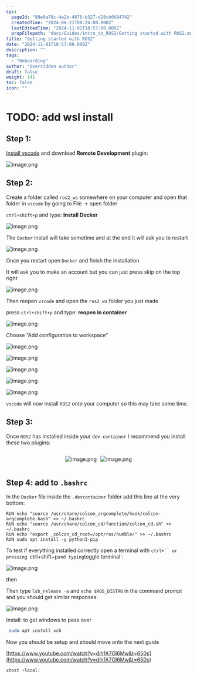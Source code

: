 ```yaml
---
sys:
  pageId: "89e0a78c-4e2b-4070-b327-d28cb0694742"
  createdTime: "2024-08-21T00:24:00.000Z"
  lastEditedTime: "2024-11-01T18:57:00.000Z"
  propFilepath: "docs/Guides/intro_to_ROS2/Getting started with ROS2.md"
title: "Getting started with ROS2"
date: "2024-11-01T18:57:00.000Z"
description: ""
tags:
  - "Onboarding"
author: "Overridden author"
draft: false
weight: 141
toc: false
icon: ""
---
```


# TODO: add wsl install

## Step 1:

[Install vscode](https://code.visualstudio.com/download) and download **Remote Development** plugin:

![image.png](https://prod-files-secure.s3.us-west-2.amazonaws.com/d518164a-d88e-44d1-a4ee-3adb3bd8bce0/efb52993-1881-4a40-b95e-6f020334f022/image.png?X-Amz-Algorithm=AWS4-HMAC-SHA256&X-Amz-Content-Sha256=UNSIGNED-PAYLOAD&X-Amz-Credential=ASIAZI2LB4667EHXATEX%2F20250309%2Fus-west-2%2Fs3%2Faws4_request&X-Amz-Date=20250309T060848Z&X-Amz-Expires=3600&X-Amz-Security-Token=IQoJb3JpZ2luX2VjECUaCXVzLXdlc3QtMiJGMEQCIGbU0URSu3S20KhXB%2FW27J7v2yubgo3qTK25MhwlrqzdAiAm08UnOGylXl2gdYlHc9XkekyPc%2FfvfSqCTp%2FXui5rjSr%2FAwhuEAAaDDYzNzQyMzE4MzgwNSIMLobjW8Ox2pzF9fPXKtwDyQYiNz2DEt%2FjtQl3DGklOWrxMZ1PlBVA4YsKzEfXylWlxXvWpKcMu%2B1skM2RjVAjnUdCjYd1LHodjs7uXbwWNz38GSxv2Gzt0W8kyZ5GbK%2Bju5lYbBhvB9LyOrtTuSlY7ruVGED67QH50PXooB17YN0ymJ9pffxWvs7j2lPNtT8LwsRguPFB4%2B1F7Lr%2FrNfhQBo0Zucx0COr0HICUSM%2BONOljgOaKnDKWZsQOybm7Riyhd5vaZk2ixv%2FOzhuPuyZJJL46JcrUFaU5%2BWKAqFbpdDyjAosxJOgyEWuvr3dq89fWHAQkJF1v26dC101QH2UqNydZdklhEG%2BBjjp2MBfuWLKqZlGOfy%2F%2F34SB9t327Vc4rRNbw%2BQUyHLZ9BRsMtBx1WKlrSRa1RxGZi13ptFKSxoKub0Bq9V94grA24DOHN9IMZpX0KusfbUugtMu2xBit7TraxYR7Eeq8PynVN8kryD%2F4%2B8uJc76lr2bB09gw50l2xqJ4C%2BfpvLvXyPYYPpXdXM11eziRYfDYnQo8ZCFkxdWMELHjr2cFztJJQIBkrk1g3rt6RFRYWo1yfCTg0nSEGRRbMScIg4oyI5x5yr81s3IpdppTdUANtAsDkd8WaE3HEs%2BHs4WLqlkLYw48e0vgY6pgFgnZMYVeorHvc%2BI0Naa6HmXO5FhaSDcNuJbqQoo6ZUlEcWM5rlaxfjrcLFd8R%2BZt6NryZ5caK%2Buh4KJsKRKycQ0DL1%2FTnBlBcRvgnywyj%2BHaH%2BjG3EwERMfKFM8AAQwE%2FmRoV1%2FfhCnFDumBJ7zjnjjk5k%2BAdDWaZBBobAnt%2FhpaViFBXNcqgejbP%2Fz6IruxkBx3d6SV%2BIfB0QZerXXy6HunKUbhOz&X-Amz-Signature=7543d02701fa9e04d218a9636a7656dca5d863ea221175ce6b2e5c906e7cdc0e&X-Amz-SignedHeaders=host&x-id=GetObject)

## Step 2:

Create a folder called `ros2_ws` somewhere on your computer and open that folder in `vscode` by going to File → open folder 

`ctrl+shift+p` and type: **Install Docker**

![image.png](https://prod-files-secure.s3.us-west-2.amazonaws.com/d518164a-d88e-44d1-a4ee-3adb3bd8bce0/2269dc0e-1cd5-47ff-bceb-c04ad9b2eab0/image.png?X-Amz-Algorithm=AWS4-HMAC-SHA256&X-Amz-Content-Sha256=UNSIGNED-PAYLOAD&X-Amz-Credential=ASIAZI2LB4667EHXATEX%2F20250309%2Fus-west-2%2Fs3%2Faws4_request&X-Amz-Date=20250309T060848Z&X-Amz-Expires=3600&X-Amz-Security-Token=IQoJb3JpZ2luX2VjECUaCXVzLXdlc3QtMiJGMEQCIGbU0URSu3S20KhXB%2FW27J7v2yubgo3qTK25MhwlrqzdAiAm08UnOGylXl2gdYlHc9XkekyPc%2FfvfSqCTp%2FXui5rjSr%2FAwhuEAAaDDYzNzQyMzE4MzgwNSIMLobjW8Ox2pzF9fPXKtwDyQYiNz2DEt%2FjtQl3DGklOWrxMZ1PlBVA4YsKzEfXylWlxXvWpKcMu%2B1skM2RjVAjnUdCjYd1LHodjs7uXbwWNz38GSxv2Gzt0W8kyZ5GbK%2Bju5lYbBhvB9LyOrtTuSlY7ruVGED67QH50PXooB17YN0ymJ9pffxWvs7j2lPNtT8LwsRguPFB4%2B1F7Lr%2FrNfhQBo0Zucx0COr0HICUSM%2BONOljgOaKnDKWZsQOybm7Riyhd5vaZk2ixv%2FOzhuPuyZJJL46JcrUFaU5%2BWKAqFbpdDyjAosxJOgyEWuvr3dq89fWHAQkJF1v26dC101QH2UqNydZdklhEG%2BBjjp2MBfuWLKqZlGOfy%2F%2F34SB9t327Vc4rRNbw%2BQUyHLZ9BRsMtBx1WKlrSRa1RxGZi13ptFKSxoKub0Bq9V94grA24DOHN9IMZpX0KusfbUugtMu2xBit7TraxYR7Eeq8PynVN8kryD%2F4%2B8uJc76lr2bB09gw50l2xqJ4C%2BfpvLvXyPYYPpXdXM11eziRYfDYnQo8ZCFkxdWMELHjr2cFztJJQIBkrk1g3rt6RFRYWo1yfCTg0nSEGRRbMScIg4oyI5x5yr81s3IpdppTdUANtAsDkd8WaE3HEs%2BHs4WLqlkLYw48e0vgY6pgFgnZMYVeorHvc%2BI0Naa6HmXO5FhaSDcNuJbqQoo6ZUlEcWM5rlaxfjrcLFd8R%2BZt6NryZ5caK%2Buh4KJsKRKycQ0DL1%2FTnBlBcRvgnywyj%2BHaH%2BjG3EwERMfKFM8AAQwE%2FmRoV1%2FfhCnFDumBJ7zjnjjk5k%2BAdDWaZBBobAnt%2FhpaViFBXNcqgejbP%2Fz6IruxkBx3d6SV%2BIfB0QZerXXy6HunKUbhOz&X-Amz-Signature=9ce9c633ba5ed648fa2f5c959b1df123651a858c577d6c14a3d20b33dcb6b516&X-Amz-SignedHeaders=host&x-id=GetObject)

The `Docker` install will take sometime and at the end it will ask you to restart

![image.png](https://prod-files-secure.s3.us-west-2.amazonaws.com/d518164a-d88e-44d1-a4ee-3adb3bd8bce0/ed233f78-be33-4b1f-b89c-9c346c0e961e/image.png?X-Amz-Algorithm=AWS4-HMAC-SHA256&X-Amz-Content-Sha256=UNSIGNED-PAYLOAD&X-Amz-Credential=ASIAZI2LB4667EHXATEX%2F20250309%2Fus-west-2%2Fs3%2Faws4_request&X-Amz-Date=20250309T060848Z&X-Amz-Expires=3600&X-Amz-Security-Token=IQoJb3JpZ2luX2VjECUaCXVzLXdlc3QtMiJGMEQCIGbU0URSu3S20KhXB%2FW27J7v2yubgo3qTK25MhwlrqzdAiAm08UnOGylXl2gdYlHc9XkekyPc%2FfvfSqCTp%2FXui5rjSr%2FAwhuEAAaDDYzNzQyMzE4MzgwNSIMLobjW8Ox2pzF9fPXKtwDyQYiNz2DEt%2FjtQl3DGklOWrxMZ1PlBVA4YsKzEfXylWlxXvWpKcMu%2B1skM2RjVAjnUdCjYd1LHodjs7uXbwWNz38GSxv2Gzt0W8kyZ5GbK%2Bju5lYbBhvB9LyOrtTuSlY7ruVGED67QH50PXooB17YN0ymJ9pffxWvs7j2lPNtT8LwsRguPFB4%2B1F7Lr%2FrNfhQBo0Zucx0COr0HICUSM%2BONOljgOaKnDKWZsQOybm7Riyhd5vaZk2ixv%2FOzhuPuyZJJL46JcrUFaU5%2BWKAqFbpdDyjAosxJOgyEWuvr3dq89fWHAQkJF1v26dC101QH2UqNydZdklhEG%2BBjjp2MBfuWLKqZlGOfy%2F%2F34SB9t327Vc4rRNbw%2BQUyHLZ9BRsMtBx1WKlrSRa1RxGZi13ptFKSxoKub0Bq9V94grA24DOHN9IMZpX0KusfbUugtMu2xBit7TraxYR7Eeq8PynVN8kryD%2F4%2B8uJc76lr2bB09gw50l2xqJ4C%2BfpvLvXyPYYPpXdXM11eziRYfDYnQo8ZCFkxdWMELHjr2cFztJJQIBkrk1g3rt6RFRYWo1yfCTg0nSEGRRbMScIg4oyI5x5yr81s3IpdppTdUANtAsDkd8WaE3HEs%2BHs4WLqlkLYw48e0vgY6pgFgnZMYVeorHvc%2BI0Naa6HmXO5FhaSDcNuJbqQoo6ZUlEcWM5rlaxfjrcLFd8R%2BZt6NryZ5caK%2Buh4KJsKRKycQ0DL1%2FTnBlBcRvgnywyj%2BHaH%2BjG3EwERMfKFM8AAQwE%2FmRoV1%2FfhCnFDumBJ7zjnjjk5k%2BAdDWaZBBobAnt%2FhpaViFBXNcqgejbP%2Fz6IruxkBx3d6SV%2BIfB0QZerXXy6HunKUbhOz&X-Amz-Signature=537b894e2d0cf9ad644c06ebc3ef206a9453305140725f84344a27128ac275d7&X-Amz-SignedHeaders=host&x-id=GetObject)

Once you restart open `Docker` and finish the installation

It will ask you to make an account but you can just press skip on the top right

![image.png](https://prod-files-secure.s3.us-west-2.amazonaws.com/d518164a-d88e-44d1-a4ee-3adb3bd8bce0/21010ad9-1659-4fd9-9f59-9932a09b2a3d/image.png?X-Amz-Algorithm=AWS4-HMAC-SHA256&X-Amz-Content-Sha256=UNSIGNED-PAYLOAD&X-Amz-Credential=ASIAZI2LB4667EHXATEX%2F20250309%2Fus-west-2%2Fs3%2Faws4_request&X-Amz-Date=20250309T060848Z&X-Amz-Expires=3600&X-Amz-Security-Token=IQoJb3JpZ2luX2VjECUaCXVzLXdlc3QtMiJGMEQCIGbU0URSu3S20KhXB%2FW27J7v2yubgo3qTK25MhwlrqzdAiAm08UnOGylXl2gdYlHc9XkekyPc%2FfvfSqCTp%2FXui5rjSr%2FAwhuEAAaDDYzNzQyMzE4MzgwNSIMLobjW8Ox2pzF9fPXKtwDyQYiNz2DEt%2FjtQl3DGklOWrxMZ1PlBVA4YsKzEfXylWlxXvWpKcMu%2B1skM2RjVAjnUdCjYd1LHodjs7uXbwWNz38GSxv2Gzt0W8kyZ5GbK%2Bju5lYbBhvB9LyOrtTuSlY7ruVGED67QH50PXooB17YN0ymJ9pffxWvs7j2lPNtT8LwsRguPFB4%2B1F7Lr%2FrNfhQBo0Zucx0COr0HICUSM%2BONOljgOaKnDKWZsQOybm7Riyhd5vaZk2ixv%2FOzhuPuyZJJL46JcrUFaU5%2BWKAqFbpdDyjAosxJOgyEWuvr3dq89fWHAQkJF1v26dC101QH2UqNydZdklhEG%2BBjjp2MBfuWLKqZlGOfy%2F%2F34SB9t327Vc4rRNbw%2BQUyHLZ9BRsMtBx1WKlrSRa1RxGZi13ptFKSxoKub0Bq9V94grA24DOHN9IMZpX0KusfbUugtMu2xBit7TraxYR7Eeq8PynVN8kryD%2F4%2B8uJc76lr2bB09gw50l2xqJ4C%2BfpvLvXyPYYPpXdXM11eziRYfDYnQo8ZCFkxdWMELHjr2cFztJJQIBkrk1g3rt6RFRYWo1yfCTg0nSEGRRbMScIg4oyI5x5yr81s3IpdppTdUANtAsDkd8WaE3HEs%2BHs4WLqlkLYw48e0vgY6pgFgnZMYVeorHvc%2BI0Naa6HmXO5FhaSDcNuJbqQoo6ZUlEcWM5rlaxfjrcLFd8R%2BZt6NryZ5caK%2Buh4KJsKRKycQ0DL1%2FTnBlBcRvgnywyj%2BHaH%2BjG3EwERMfKFM8AAQwE%2FmRoV1%2FfhCnFDumBJ7zjnjjk5k%2BAdDWaZBBobAnt%2FhpaViFBXNcqgejbP%2Fz6IruxkBx3d6SV%2BIfB0QZerXXy6HunKUbhOz&X-Amz-Signature=a748f7fbf79ad55e641acf03f06d683cc5385bd8cec9d10abc569a6d77f0326c&X-Amz-SignedHeaders=host&x-id=GetObject)

Then reopen `vscode` and open the `ros2_ws` folder you just made

press `ctrl+shift+p` and type: **reopen in container**

![image.png](https://prod-files-secure.s3.us-west-2.amazonaws.com/d518164a-d88e-44d1-a4ee-3adb3bd8bce0/4e93b8c2-41ad-488c-8095-c74205196118/image.png?X-Amz-Algorithm=AWS4-HMAC-SHA256&X-Amz-Content-Sha256=UNSIGNED-PAYLOAD&X-Amz-Credential=ASIAZI2LB4667EHXATEX%2F20250309%2Fus-west-2%2Fs3%2Faws4_request&X-Amz-Date=20250309T060848Z&X-Amz-Expires=3600&X-Amz-Security-Token=IQoJb3JpZ2luX2VjECUaCXVzLXdlc3QtMiJGMEQCIGbU0URSu3S20KhXB%2FW27J7v2yubgo3qTK25MhwlrqzdAiAm08UnOGylXl2gdYlHc9XkekyPc%2FfvfSqCTp%2FXui5rjSr%2FAwhuEAAaDDYzNzQyMzE4MzgwNSIMLobjW8Ox2pzF9fPXKtwDyQYiNz2DEt%2FjtQl3DGklOWrxMZ1PlBVA4YsKzEfXylWlxXvWpKcMu%2B1skM2RjVAjnUdCjYd1LHodjs7uXbwWNz38GSxv2Gzt0W8kyZ5GbK%2Bju5lYbBhvB9LyOrtTuSlY7ruVGED67QH50PXooB17YN0ymJ9pffxWvs7j2lPNtT8LwsRguPFB4%2B1F7Lr%2FrNfhQBo0Zucx0COr0HICUSM%2BONOljgOaKnDKWZsQOybm7Riyhd5vaZk2ixv%2FOzhuPuyZJJL46JcrUFaU5%2BWKAqFbpdDyjAosxJOgyEWuvr3dq89fWHAQkJF1v26dC101QH2UqNydZdklhEG%2BBjjp2MBfuWLKqZlGOfy%2F%2F34SB9t327Vc4rRNbw%2BQUyHLZ9BRsMtBx1WKlrSRa1RxGZi13ptFKSxoKub0Bq9V94grA24DOHN9IMZpX0KusfbUugtMu2xBit7TraxYR7Eeq8PynVN8kryD%2F4%2B8uJc76lr2bB09gw50l2xqJ4C%2BfpvLvXyPYYPpXdXM11eziRYfDYnQo8ZCFkxdWMELHjr2cFztJJQIBkrk1g3rt6RFRYWo1yfCTg0nSEGRRbMScIg4oyI5x5yr81s3IpdppTdUANtAsDkd8WaE3HEs%2BHs4WLqlkLYw48e0vgY6pgFgnZMYVeorHvc%2BI0Naa6HmXO5FhaSDcNuJbqQoo6ZUlEcWM5rlaxfjrcLFd8R%2BZt6NryZ5caK%2Buh4KJsKRKycQ0DL1%2FTnBlBcRvgnywyj%2BHaH%2BjG3EwERMfKFM8AAQwE%2FmRoV1%2FfhCnFDumBJ7zjnjjk5k%2BAdDWaZBBobAnt%2FhpaViFBXNcqgejbP%2Fz6IruxkBx3d6SV%2BIfB0QZerXXy6HunKUbhOz&X-Amz-Signature=f12c61e86fbacb608328a76aaaf75fa076612da4fa1937fbdcf0450c9cebf86a&X-Amz-SignedHeaders=host&x-id=GetObject)

Choose “Add configuration to workspace”

![image.png](https://prod-files-secure.s3.us-west-2.amazonaws.com/d518164a-d88e-44d1-a4ee-3adb3bd8bce0/9560b282-5060-4989-ba37-97e7b2c22476/image.png?X-Amz-Algorithm=AWS4-HMAC-SHA256&X-Amz-Content-Sha256=UNSIGNED-PAYLOAD&X-Amz-Credential=ASIAZI2LB4667EHXATEX%2F20250309%2Fus-west-2%2Fs3%2Faws4_request&X-Amz-Date=20250309T060848Z&X-Amz-Expires=3600&X-Amz-Security-Token=IQoJb3JpZ2luX2VjECUaCXVzLXdlc3QtMiJGMEQCIGbU0URSu3S20KhXB%2FW27J7v2yubgo3qTK25MhwlrqzdAiAm08UnOGylXl2gdYlHc9XkekyPc%2FfvfSqCTp%2FXui5rjSr%2FAwhuEAAaDDYzNzQyMzE4MzgwNSIMLobjW8Ox2pzF9fPXKtwDyQYiNz2DEt%2FjtQl3DGklOWrxMZ1PlBVA4YsKzEfXylWlxXvWpKcMu%2B1skM2RjVAjnUdCjYd1LHodjs7uXbwWNz38GSxv2Gzt0W8kyZ5GbK%2Bju5lYbBhvB9LyOrtTuSlY7ruVGED67QH50PXooB17YN0ymJ9pffxWvs7j2lPNtT8LwsRguPFB4%2B1F7Lr%2FrNfhQBo0Zucx0COr0HICUSM%2BONOljgOaKnDKWZsQOybm7Riyhd5vaZk2ixv%2FOzhuPuyZJJL46JcrUFaU5%2BWKAqFbpdDyjAosxJOgyEWuvr3dq89fWHAQkJF1v26dC101QH2UqNydZdklhEG%2BBjjp2MBfuWLKqZlGOfy%2F%2F34SB9t327Vc4rRNbw%2BQUyHLZ9BRsMtBx1WKlrSRa1RxGZi13ptFKSxoKub0Bq9V94grA24DOHN9IMZpX0KusfbUugtMu2xBit7TraxYR7Eeq8PynVN8kryD%2F4%2B8uJc76lr2bB09gw50l2xqJ4C%2BfpvLvXyPYYPpXdXM11eziRYfDYnQo8ZCFkxdWMELHjr2cFztJJQIBkrk1g3rt6RFRYWo1yfCTg0nSEGRRbMScIg4oyI5x5yr81s3IpdppTdUANtAsDkd8WaE3HEs%2BHs4WLqlkLYw48e0vgY6pgFgnZMYVeorHvc%2BI0Naa6HmXO5FhaSDcNuJbqQoo6ZUlEcWM5rlaxfjrcLFd8R%2BZt6NryZ5caK%2Buh4KJsKRKycQ0DL1%2FTnBlBcRvgnywyj%2BHaH%2BjG3EwERMfKFM8AAQwE%2FmRoV1%2FfhCnFDumBJ7zjnjjk5k%2BAdDWaZBBobAnt%2FhpaViFBXNcqgejbP%2Fz6IruxkBx3d6SV%2BIfB0QZerXXy6HunKUbhOz&X-Amz-Signature=8beaf689675b45a63230db81f0f593a06420fb553c5502de2d7b13b20a1cc478&X-Amz-SignedHeaders=host&x-id=GetObject)

![image.png](https://prod-files-secure.s3.us-west-2.amazonaws.com/d518164a-d88e-44d1-a4ee-3adb3bd8bce0/2ee63f81-886b-48e8-a553-dc6e5eac99e4/image.png?X-Amz-Algorithm=AWS4-HMAC-SHA256&X-Amz-Content-Sha256=UNSIGNED-PAYLOAD&X-Amz-Credential=ASIAZI2LB4667EHXATEX%2F20250309%2Fus-west-2%2Fs3%2Faws4_request&X-Amz-Date=20250309T060848Z&X-Amz-Expires=3600&X-Amz-Security-Token=IQoJb3JpZ2luX2VjECUaCXVzLXdlc3QtMiJGMEQCIGbU0URSu3S20KhXB%2FW27J7v2yubgo3qTK25MhwlrqzdAiAm08UnOGylXl2gdYlHc9XkekyPc%2FfvfSqCTp%2FXui5rjSr%2FAwhuEAAaDDYzNzQyMzE4MzgwNSIMLobjW8Ox2pzF9fPXKtwDyQYiNz2DEt%2FjtQl3DGklOWrxMZ1PlBVA4YsKzEfXylWlxXvWpKcMu%2B1skM2RjVAjnUdCjYd1LHodjs7uXbwWNz38GSxv2Gzt0W8kyZ5GbK%2Bju5lYbBhvB9LyOrtTuSlY7ruVGED67QH50PXooB17YN0ymJ9pffxWvs7j2lPNtT8LwsRguPFB4%2B1F7Lr%2FrNfhQBo0Zucx0COr0HICUSM%2BONOljgOaKnDKWZsQOybm7Riyhd5vaZk2ixv%2FOzhuPuyZJJL46JcrUFaU5%2BWKAqFbpdDyjAosxJOgyEWuvr3dq89fWHAQkJF1v26dC101QH2UqNydZdklhEG%2BBjjp2MBfuWLKqZlGOfy%2F%2F34SB9t327Vc4rRNbw%2BQUyHLZ9BRsMtBx1WKlrSRa1RxGZi13ptFKSxoKub0Bq9V94grA24DOHN9IMZpX0KusfbUugtMu2xBit7TraxYR7Eeq8PynVN8kryD%2F4%2B8uJc76lr2bB09gw50l2xqJ4C%2BfpvLvXyPYYPpXdXM11eziRYfDYnQo8ZCFkxdWMELHjr2cFztJJQIBkrk1g3rt6RFRYWo1yfCTg0nSEGRRbMScIg4oyI5x5yr81s3IpdppTdUANtAsDkd8WaE3HEs%2BHs4WLqlkLYw48e0vgY6pgFgnZMYVeorHvc%2BI0Naa6HmXO5FhaSDcNuJbqQoo6ZUlEcWM5rlaxfjrcLFd8R%2BZt6NryZ5caK%2Buh4KJsKRKycQ0DL1%2FTnBlBcRvgnywyj%2BHaH%2BjG3EwERMfKFM8AAQwE%2FmRoV1%2FfhCnFDumBJ7zjnjjk5k%2BAdDWaZBBobAnt%2FhpaViFBXNcqgejbP%2Fz6IruxkBx3d6SV%2BIfB0QZerXXy6HunKUbhOz&X-Amz-Signature=43d1d60f90c3eef1427c58542d7013bbe28f0c7d3ecc575c9e4a8cb873c05058&X-Amz-SignedHeaders=host&x-id=GetObject)

![image.png](https://prod-files-secure.s3.us-west-2.amazonaws.com/d518164a-d88e-44d1-a4ee-3adb3bd8bce0/ae1580b2-b048-407e-aed9-b584224a7a04/image.png?X-Amz-Algorithm=AWS4-HMAC-SHA256&X-Amz-Content-Sha256=UNSIGNED-PAYLOAD&X-Amz-Credential=ASIAZI2LB4667EHXATEX%2F20250309%2Fus-west-2%2Fs3%2Faws4_request&X-Amz-Date=20250309T060848Z&X-Amz-Expires=3600&X-Amz-Security-Token=IQoJb3JpZ2luX2VjECUaCXVzLXdlc3QtMiJGMEQCIGbU0URSu3S20KhXB%2FW27J7v2yubgo3qTK25MhwlrqzdAiAm08UnOGylXl2gdYlHc9XkekyPc%2FfvfSqCTp%2FXui5rjSr%2FAwhuEAAaDDYzNzQyMzE4MzgwNSIMLobjW8Ox2pzF9fPXKtwDyQYiNz2DEt%2FjtQl3DGklOWrxMZ1PlBVA4YsKzEfXylWlxXvWpKcMu%2B1skM2RjVAjnUdCjYd1LHodjs7uXbwWNz38GSxv2Gzt0W8kyZ5GbK%2Bju5lYbBhvB9LyOrtTuSlY7ruVGED67QH50PXooB17YN0ymJ9pffxWvs7j2lPNtT8LwsRguPFB4%2B1F7Lr%2FrNfhQBo0Zucx0COr0HICUSM%2BONOljgOaKnDKWZsQOybm7Riyhd5vaZk2ixv%2FOzhuPuyZJJL46JcrUFaU5%2BWKAqFbpdDyjAosxJOgyEWuvr3dq89fWHAQkJF1v26dC101QH2UqNydZdklhEG%2BBjjp2MBfuWLKqZlGOfy%2F%2F34SB9t327Vc4rRNbw%2BQUyHLZ9BRsMtBx1WKlrSRa1RxGZi13ptFKSxoKub0Bq9V94grA24DOHN9IMZpX0KusfbUugtMu2xBit7TraxYR7Eeq8PynVN8kryD%2F4%2B8uJc76lr2bB09gw50l2xqJ4C%2BfpvLvXyPYYPpXdXM11eziRYfDYnQo8ZCFkxdWMELHjr2cFztJJQIBkrk1g3rt6RFRYWo1yfCTg0nSEGRRbMScIg4oyI5x5yr81s3IpdppTdUANtAsDkd8WaE3HEs%2BHs4WLqlkLYw48e0vgY6pgFgnZMYVeorHvc%2BI0Naa6HmXO5FhaSDcNuJbqQoo6ZUlEcWM5rlaxfjrcLFd8R%2BZt6NryZ5caK%2Buh4KJsKRKycQ0DL1%2FTnBlBcRvgnywyj%2BHaH%2BjG3EwERMfKFM8AAQwE%2FmRoV1%2FfhCnFDumBJ7zjnjjk5k%2BAdDWaZBBobAnt%2FhpaViFBXNcqgejbP%2Fz6IruxkBx3d6SV%2BIfB0QZerXXy6HunKUbhOz&X-Amz-Signature=6734ec569fbce118f4329141211f9b62c0b3bb7634c4ca0963bd35200f1376ca&X-Amz-SignedHeaders=host&x-id=GetObject)

![image.png](https://prod-files-secure.s3.us-west-2.amazonaws.com/d518164a-d88e-44d1-a4ee-3adb3bd8bce0/53255b28-f75e-430f-b9e3-c0ac8577e42b/image.png?X-Amz-Algorithm=AWS4-HMAC-SHA256&X-Amz-Content-Sha256=UNSIGNED-PAYLOAD&X-Amz-Credential=ASIAZI2LB4667EHXATEX%2F20250309%2Fus-west-2%2Fs3%2Faws4_request&X-Amz-Date=20250309T060848Z&X-Amz-Expires=3600&X-Amz-Security-Token=IQoJb3JpZ2luX2VjECUaCXVzLXdlc3QtMiJGMEQCIGbU0URSu3S20KhXB%2FW27J7v2yubgo3qTK25MhwlrqzdAiAm08UnOGylXl2gdYlHc9XkekyPc%2FfvfSqCTp%2FXui5rjSr%2FAwhuEAAaDDYzNzQyMzE4MzgwNSIMLobjW8Ox2pzF9fPXKtwDyQYiNz2DEt%2FjtQl3DGklOWrxMZ1PlBVA4YsKzEfXylWlxXvWpKcMu%2B1skM2RjVAjnUdCjYd1LHodjs7uXbwWNz38GSxv2Gzt0W8kyZ5GbK%2Bju5lYbBhvB9LyOrtTuSlY7ruVGED67QH50PXooB17YN0ymJ9pffxWvs7j2lPNtT8LwsRguPFB4%2B1F7Lr%2FrNfhQBo0Zucx0COr0HICUSM%2BONOljgOaKnDKWZsQOybm7Riyhd5vaZk2ixv%2FOzhuPuyZJJL46JcrUFaU5%2BWKAqFbpdDyjAosxJOgyEWuvr3dq89fWHAQkJF1v26dC101QH2UqNydZdklhEG%2BBjjp2MBfuWLKqZlGOfy%2F%2F34SB9t327Vc4rRNbw%2BQUyHLZ9BRsMtBx1WKlrSRa1RxGZi13ptFKSxoKub0Bq9V94grA24DOHN9IMZpX0KusfbUugtMu2xBit7TraxYR7Eeq8PynVN8kryD%2F4%2B8uJc76lr2bB09gw50l2xqJ4C%2BfpvLvXyPYYPpXdXM11eziRYfDYnQo8ZCFkxdWMELHjr2cFztJJQIBkrk1g3rt6RFRYWo1yfCTg0nSEGRRbMScIg4oyI5x5yr81s3IpdppTdUANtAsDkd8WaE3HEs%2BHs4WLqlkLYw48e0vgY6pgFgnZMYVeorHvc%2BI0Naa6HmXO5FhaSDcNuJbqQoo6ZUlEcWM5rlaxfjrcLFd8R%2BZt6NryZ5caK%2Buh4KJsKRKycQ0DL1%2FTnBlBcRvgnywyj%2BHaH%2BjG3EwERMfKFM8AAQwE%2FmRoV1%2FfhCnFDumBJ7zjnjjk5k%2BAdDWaZBBobAnt%2FhpaViFBXNcqgejbP%2Fz6IruxkBx3d6SV%2BIfB0QZerXXy6HunKUbhOz&X-Amz-Signature=0ca4c98fe471b6c9b87e361baab51c323c0a2445ca7a2f3f28beeb5b6fbf781c&X-Amz-SignedHeaders=host&x-id=GetObject)

![image.png](https://prod-files-secure.s3.us-west-2.amazonaws.com/d518164a-d88e-44d1-a4ee-3adb3bd8bce0/7c562767-5af9-4ffb-97d1-327bcdf4ee00/image.png?X-Amz-Algorithm=AWS4-HMAC-SHA256&X-Amz-Content-Sha256=UNSIGNED-PAYLOAD&X-Amz-Credential=ASIAZI2LB4667EHXATEX%2F20250309%2Fus-west-2%2Fs3%2Faws4_request&X-Amz-Date=20250309T060848Z&X-Amz-Expires=3600&X-Amz-Security-Token=IQoJb3JpZ2luX2VjECUaCXVzLXdlc3QtMiJGMEQCIGbU0URSu3S20KhXB%2FW27J7v2yubgo3qTK25MhwlrqzdAiAm08UnOGylXl2gdYlHc9XkekyPc%2FfvfSqCTp%2FXui5rjSr%2FAwhuEAAaDDYzNzQyMzE4MzgwNSIMLobjW8Ox2pzF9fPXKtwDyQYiNz2DEt%2FjtQl3DGklOWrxMZ1PlBVA4YsKzEfXylWlxXvWpKcMu%2B1skM2RjVAjnUdCjYd1LHodjs7uXbwWNz38GSxv2Gzt0W8kyZ5GbK%2Bju5lYbBhvB9LyOrtTuSlY7ruVGED67QH50PXooB17YN0ymJ9pffxWvs7j2lPNtT8LwsRguPFB4%2B1F7Lr%2FrNfhQBo0Zucx0COr0HICUSM%2BONOljgOaKnDKWZsQOybm7Riyhd5vaZk2ixv%2FOzhuPuyZJJL46JcrUFaU5%2BWKAqFbpdDyjAosxJOgyEWuvr3dq89fWHAQkJF1v26dC101QH2UqNydZdklhEG%2BBjjp2MBfuWLKqZlGOfy%2F%2F34SB9t327Vc4rRNbw%2BQUyHLZ9BRsMtBx1WKlrSRa1RxGZi13ptFKSxoKub0Bq9V94grA24DOHN9IMZpX0KusfbUugtMu2xBit7TraxYR7Eeq8PynVN8kryD%2F4%2B8uJc76lr2bB09gw50l2xqJ4C%2BfpvLvXyPYYPpXdXM11eziRYfDYnQo8ZCFkxdWMELHjr2cFztJJQIBkrk1g3rt6RFRYWo1yfCTg0nSEGRRbMScIg4oyI5x5yr81s3IpdppTdUANtAsDkd8WaE3HEs%2BHs4WLqlkLYw48e0vgY6pgFgnZMYVeorHvc%2BI0Naa6HmXO5FhaSDcNuJbqQoo6ZUlEcWM5rlaxfjrcLFd8R%2BZt6NryZ5caK%2Buh4KJsKRKycQ0DL1%2FTnBlBcRvgnywyj%2BHaH%2BjG3EwERMfKFM8AAQwE%2FmRoV1%2FfhCnFDumBJ7zjnjjk5k%2BAdDWaZBBobAnt%2FhpaViFBXNcqgejbP%2Fz6IruxkBx3d6SV%2BIfB0QZerXXy6HunKUbhOz&X-Amz-Signature=bb9135e9e6199d7d1a4d745530e3982592ca772d7a2ce8d86d3290d3702339a6&X-Amz-SignedHeaders=host&x-id=GetObject)

`vscode` will now install `ROS2` onto your computer so this may take some time.

## Step 3:

Once `ROS2` has installed inside your `dev-container` I recommend you install these two plugins:

<div style="display: flex;flex-direction: row; column-gap:10px; max-width: 630px;justify-content: center;">
<div>

![image.png](https://prod-files-secure.s3.us-west-2.amazonaws.com/d518164a-d88e-44d1-a4ee-3adb3bd8bce0/3fc3d550-5a54-4ba1-ba6b-faa01cdb7369/image.png?X-Amz-Algorithm=AWS4-HMAC-SHA256&X-Amz-Content-Sha256=UNSIGNED-PAYLOAD&X-Amz-Credential=ASIAZI2LB4666JL4MQZJ%2F20250309%2Fus-west-2%2Fs3%2Faws4_request&X-Amz-Date=20250309T060850Z&X-Amz-Expires=3600&X-Amz-Security-Token=IQoJb3JpZ2luX2VjECUaCXVzLXdlc3QtMiJIMEYCIQCES9mRShQp6k1VSU6lSqw8bMycmT%2FEZ0EUb2wS62tHnAIhAK2jPvQOEfU47JSjw%2BJPg%2Ff7TsvYaoMPqsVVnnCDN8azKv8DCG4QABoMNjM3NDIzMTgzODA1Igwlgtmsxet1YbqMy58q3APWIlwvlpu%2BBYthSjzuBsdFBZAbCTh4%2FAgAyUosuRHv8UeTtfjamQ0vdbfshu4YdWhVg6z%2F95qwVxgX%2FlfqLrbeTWQFD2rFIKcnoj9FH6e4JY9JzQuwZkgagZxjQVOvGdhWQKJg%2B3lESOlPUasmipb%2B9BFANG2AEhiE9LENs80gkvqD6%2B53TvaP9OJR7A%2BewG9vLAjiunh%2FU00pFTPNkFb7ap1vKnVwK3oyy5G4z5aVayhPMkNjSrU1K3w1awR%2BUm%2BWDPQA3IYxGxp3%2BBzfy3Pcqd8d8HEwmDp2lUpLBRqLTuBgTsMGRYFIZ0moXmKkiGgplFOd72nyKd3k2sHY%2F7irBg7nvl047ySBkSK2lY%2BU3jxzuRIG450T9eOgwEfhQc%2BgU0Lx5N9lJNcjecdihfLjhjvikBtPLps7a9N98Xte9hMxZkUntZWJKZn5FNrIxquzmp95ysuc6UUCtNWQfuMqLOKTMnbn72trcn2OyTCNe6jtVbehbh5tbcprmL2HZSy%2Bi0yz%2Fj2xkdoVKRDg72sCek0e7bIVMgijK9Sk1g83dgdUiKa4jpNIFqC%2BEvpH4GljOQp8YTzbnZfCAm7yrOyJONS%2BQOOr0IQ1qlWbk8jIwjIuc%2FNAg3dgxA5fUjDkx7S%2BBjqkAf7rbz73cJtvdnKsWPDIOZ8Z7t%2B7V6n%2B75HcqBYHpq4%2BikFcpVps4NoJbiFdkuqPlLV2dyTRCgkisp1JB4ewz5zoullnWclKMmUcMdquqIFP1jgW0PKNRb9hyJYNHYvsT8h8RDMYBXaRNNiNMpoJ0ReJUnYMBMLV11V0AVkTA5LgEPsXp8aNWeoFryfxCpd369Kbl4ONCx5DLJxQUZLw%2BGGnMf7q&X-Amz-Signature=59d8b8ccb8f141309b439dbe2479b32168058aee9d71262f1d7042d16585cc77&X-Amz-SignedHeaders=host&x-id=GetObject)

</div>
<div>

![image.png](https://prod-files-secure.s3.us-west-2.amazonaws.com/d518164a-d88e-44d1-a4ee-3adb3bd8bce0/d994cc66-13c2-4093-a5a3-f84cf4601a82/image.png?X-Amz-Algorithm=AWS4-HMAC-SHA256&X-Amz-Content-Sha256=UNSIGNED-PAYLOAD&X-Amz-Credential=ASIAZI2LB466VQDJEQG2%2F20250309%2Fus-west-2%2Fs3%2Faws4_request&X-Amz-Date=20250309T060850Z&X-Amz-Expires=3600&X-Amz-Security-Token=IQoJb3JpZ2luX2VjECUaCXVzLXdlc3QtMiJGMEQCIF%2F5QS4zBLpDwIox8If9GWqrBxDrZSRoj4H9dKjxry%2FvAiATMrxThU9zJHGYQIEJl5N7w9phKzkqy57BJMNd0PZnnSr%2FAwhuEAAaDDYzNzQyMzE4MzgwNSIMDGfeJUolfINDAdBCKtwDlvBFPy8akylHfPJMckOprwXogv0jERwqwgVUId47QRmreBMleS0fAjppTqHVWXmIGB%2Fcb7HALDo%2F%2FzDmhw5Ut6Gcdw7phSluBneSQLAVxGZ77BI8muhltl%2FUPukZ%2FP9%2FSSfXQsud2DzrF04au8NWT83G6A3HaOpQAlo3pW2ZXDvAxIzlDE56hJStsSU49ChHmDURW5zaUJQvEnXqfNKS2eIwbsYbgcUfZDDKcdnvlnz9m%2BK4IbZMqfFtplSfo0X9LZQGrkqyw1wdQ7j3Udr7f2Vf1ay%2Bblmg9MiCfiN%2F%2BxajpQa%2BEKj9ZVeXaTuUFLWJASI%2FeOSeHwzjaU17I%2Fo4XBGCwZCWT5ZOrwo2E%2FqUn3yYjr7BJII%2BOO5Me2IPrkQmdziJaUbJUbec%2BkrdfqAYYjnFqcMz64Yglp8ytz2TTtm5nDY%2BEOw6%2BUI211T03ORHO30muV7tPkui5w%2Ft48gNEzK1Ep6FOQnck4%2BvSa6iA%2FlJGz%2F3NIM3qKzLmyFD2W2gIWWLtF6JBBOvvCG0RpOwSlyc0d%2BYWj6PChdxLEGXnScPoG7hFohq%2BfFhC%2BLVI19sQuFQgrL%2FgqyGX2TtM%2Fe3CB%2B9HpxchI3Nr8NhFIn6fEBR4ZD9RH6Ch3vNK7gwlci0vgY6pgG32YtfnuJUhNVqQH%2BEiQH2dUmH4AKct9hBEYJ3kuF0DpSNHbiZMI2F6f0WfXt2CZ8Eq%2BWJawHzhdEL6TrUIUA6%2Frz1yaHfh5FE7G7dfLSETWzXunsWy896JaavoZf1NhT10MKxsH1MsJBJCix5wUOIiTPfgqfPOwWOw1XC0CC3Mz3vRgOqz7nBaUOrlmUAd5Wt9aOg8oVdHq7A9oh81WVGQNSSDzf3&X-Amz-Signature=b6e77c2368827f88bd918f87c61f6ccc308c3e574e4bb4f526e3a092091778c0&X-Amz-SignedHeaders=host&x-id=GetObject)

</div>
</div>

## Step 4: add to `.bashrc`

In the `Docker` file inside the `.devcontainer` folder add this line at the very bottom: 

```docker
RUN echo "source /usr/share/colcon_argcomplete/hook/colcon-argcomplete.bash" >> ~/.bashrc
RUN echo "source /usr/share/colcon_cd/function/colcon_cd.sh" >> ~/.bashrc
RUN echo "export _colcon_cd_root=/opt/ros/humble/" >> ~/.bashrc
RUN sudo apt install -y python3-pip 
```

To test if everything installed correctly open a terminal with `ctrl+`` or pressing `ctrl+shift+p` and typing `toggle terminal`:

![image.png](https://prod-files-secure.s3.us-west-2.amazonaws.com/d518164a-d88e-44d1-a4ee-3adb3bd8bce0/6a4943d8-b04e-4c02-9a58-775f3384d1a5/image.png?X-Amz-Algorithm=AWS4-HMAC-SHA256&X-Amz-Content-Sha256=UNSIGNED-PAYLOAD&X-Amz-Credential=ASIAZI2LB4667EHXATEX%2F20250309%2Fus-west-2%2Fs3%2Faws4_request&X-Amz-Date=20250309T060848Z&X-Amz-Expires=3600&X-Amz-Security-Token=IQoJb3JpZ2luX2VjECUaCXVzLXdlc3QtMiJGMEQCIGbU0URSu3S20KhXB%2FW27J7v2yubgo3qTK25MhwlrqzdAiAm08UnOGylXl2gdYlHc9XkekyPc%2FfvfSqCTp%2FXui5rjSr%2FAwhuEAAaDDYzNzQyMzE4MzgwNSIMLobjW8Ox2pzF9fPXKtwDyQYiNz2DEt%2FjtQl3DGklOWrxMZ1PlBVA4YsKzEfXylWlxXvWpKcMu%2B1skM2RjVAjnUdCjYd1LHodjs7uXbwWNz38GSxv2Gzt0W8kyZ5GbK%2Bju5lYbBhvB9LyOrtTuSlY7ruVGED67QH50PXooB17YN0ymJ9pffxWvs7j2lPNtT8LwsRguPFB4%2B1F7Lr%2FrNfhQBo0Zucx0COr0HICUSM%2BONOljgOaKnDKWZsQOybm7Riyhd5vaZk2ixv%2FOzhuPuyZJJL46JcrUFaU5%2BWKAqFbpdDyjAosxJOgyEWuvr3dq89fWHAQkJF1v26dC101QH2UqNydZdklhEG%2BBjjp2MBfuWLKqZlGOfy%2F%2F34SB9t327Vc4rRNbw%2BQUyHLZ9BRsMtBx1WKlrSRa1RxGZi13ptFKSxoKub0Bq9V94grA24DOHN9IMZpX0KusfbUugtMu2xBit7TraxYR7Eeq8PynVN8kryD%2F4%2B8uJc76lr2bB09gw50l2xqJ4C%2BfpvLvXyPYYPpXdXM11eziRYfDYnQo8ZCFkxdWMELHjr2cFztJJQIBkrk1g3rt6RFRYWo1yfCTg0nSEGRRbMScIg4oyI5x5yr81s3IpdppTdUANtAsDkd8WaE3HEs%2BHs4WLqlkLYw48e0vgY6pgFgnZMYVeorHvc%2BI0Naa6HmXO5FhaSDcNuJbqQoo6ZUlEcWM5rlaxfjrcLFd8R%2BZt6NryZ5caK%2Buh4KJsKRKycQ0DL1%2FTnBlBcRvgnywyj%2BHaH%2BjG3EwERMfKFM8AAQwE%2FmRoV1%2FfhCnFDumBJ7zjnjjk5k%2BAdDWaZBBobAnt%2FhpaViFBXNcqgejbP%2Fz6IruxkBx3d6SV%2BIfB0QZerXXy6HunKUbhOz&X-Amz-Signature=38097f0c34136e46ea23139b3a274756c8c19019d939b74207dc405ace290a64&X-Amz-SignedHeaders=host&x-id=GetObject)

then 

Then type `lsb_release -a` and `echo $ROS_DISTRO` in the command prompt and you should get similar responses:

![image.png](https://prod-files-secure.s3.us-west-2.amazonaws.com/d518164a-d88e-44d1-a4ee-3adb3bd8bce0/3e635dec-a805-4e85-8b9e-d000e5b71a4e/image.png?X-Amz-Algorithm=AWS4-HMAC-SHA256&X-Amz-Content-Sha256=UNSIGNED-PAYLOAD&X-Amz-Credential=ASIAZI2LB4667EHXATEX%2F20250309%2Fus-west-2%2Fs3%2Faws4_request&X-Amz-Date=20250309T060848Z&X-Amz-Expires=3600&X-Amz-Security-Token=IQoJb3JpZ2luX2VjECUaCXVzLXdlc3QtMiJGMEQCIGbU0URSu3S20KhXB%2FW27J7v2yubgo3qTK25MhwlrqzdAiAm08UnOGylXl2gdYlHc9XkekyPc%2FfvfSqCTp%2FXui5rjSr%2FAwhuEAAaDDYzNzQyMzE4MzgwNSIMLobjW8Ox2pzF9fPXKtwDyQYiNz2DEt%2FjtQl3DGklOWrxMZ1PlBVA4YsKzEfXylWlxXvWpKcMu%2B1skM2RjVAjnUdCjYd1LHodjs7uXbwWNz38GSxv2Gzt0W8kyZ5GbK%2Bju5lYbBhvB9LyOrtTuSlY7ruVGED67QH50PXooB17YN0ymJ9pffxWvs7j2lPNtT8LwsRguPFB4%2B1F7Lr%2FrNfhQBo0Zucx0COr0HICUSM%2BONOljgOaKnDKWZsQOybm7Riyhd5vaZk2ixv%2FOzhuPuyZJJL46JcrUFaU5%2BWKAqFbpdDyjAosxJOgyEWuvr3dq89fWHAQkJF1v26dC101QH2UqNydZdklhEG%2BBjjp2MBfuWLKqZlGOfy%2F%2F34SB9t327Vc4rRNbw%2BQUyHLZ9BRsMtBx1WKlrSRa1RxGZi13ptFKSxoKub0Bq9V94grA24DOHN9IMZpX0KusfbUugtMu2xBit7TraxYR7Eeq8PynVN8kryD%2F4%2B8uJc76lr2bB09gw50l2xqJ4C%2BfpvLvXyPYYPpXdXM11eziRYfDYnQo8ZCFkxdWMELHjr2cFztJJQIBkrk1g3rt6RFRYWo1yfCTg0nSEGRRbMScIg4oyI5x5yr81s3IpdppTdUANtAsDkd8WaE3HEs%2BHs4WLqlkLYw48e0vgY6pgFgnZMYVeorHvc%2BI0Naa6HmXO5FhaSDcNuJbqQoo6ZUlEcWM5rlaxfjrcLFd8R%2BZt6NryZ5caK%2Buh4KJsKRKycQ0DL1%2FTnBlBcRvgnywyj%2BHaH%2BjG3EwERMfKFM8AAQwE%2FmRoV1%2FfhCnFDumBJ7zjnjjk5k%2BAdDWaZBBobAnt%2FhpaViFBXNcqgejbP%2Fz6IruxkBx3d6SV%2BIfB0QZerXXy6HunKUbhOz&X-Amz-Signature=ab361ff9c8c7db7cfbaa21d27105300da4e59f63ee8356a13e6979f4db9c8437&X-Amz-SignedHeaders=host&x-id=GetObject)

Install:  to get windows to pass over

```bash
 sudo apt install xcb
```

Now you should be setup and should move onto the next guide 

[https://www.youtube.com/watch?v=dihfA7Ol6Mw&t=650s](https://www.youtube.com/watch?v=dihfA7Ol6Mw&t=650s)

```python
xhost +local:
```
